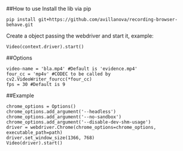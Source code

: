 ##How to use
Install the lib via pip
```
pip install git+https://github.com/avillanova/recording-browser-behave.git
```


Create a object passing the webdriver and start it, example:
```
Video(context.driver).start()
```

##Options
```
video-name = 'bla.mp4' #Default is 'evidence.mp4'
four_cc = 'mp4v' #CODEC to be called by cv2.VideoWriter_fourcc(*four_cc)
fps = 30 #Default is 9
```


##Example
```
chrome_options = Options()
chrome_options.add_argument('--headless')
chrome_options.add_argument('--no-sandbox')
chrome_options.add_argument('--disable-dev-shm-usage')
driver = webdriver.Chrome(chrome_options=chrome_options, executable_path=path)
driver.set_window_size(1366, 768)
Video(driver).start()
```
